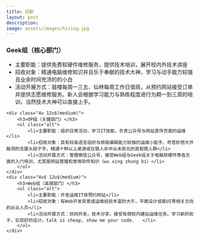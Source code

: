 ```yaml
---
title: 招新
layout: post
description: 
image: assets/images/hiring.jpg
---
```


<div class="row">
	<div class="4u 12u$(medium)">
		<h3>Geek组（核心部门）</h3>
		<ul class="alt">
			<li>主要职能：提供免费软硬件维修服务，提供技术培训，展开校内外技术讲座</li>
			<li>招收对象：精通电脑维修知识并且乐于奉献的技术大神，学习与动手能力较强且业余时间充沛的的小白</li>
			<li>活动开展方式：鼓楼每周一三五、仙林每周工作日值班，从预约网站接受订单并提供志愿维修服务。新人会根据学习能力与熟练程度进行为期一到三周的培训，当然技术大神可以直接上手。</li>
		</ul>
	</div>

	<div class="4u 12u$(medium)">
		<h3>OP组（关键部门）</h3>
		<ul class="alt">
			<li>主要职能：组织日常活动，学习IT技能，负责公众号与网站宣传页面的运维</li>
			<li>招收对象：具有较高语言组织与排版编辑能力较强的运维小能手、奇思妙想大开脑洞的无厘头段子手，精通十种以上桌游或在狼人杀中从未败北的高智商人群</li>
			<li>活动开展方式：管理微信公众号，接受Web组与Geek组关于电脑软硬件等各方面的入门培训，尤其是网站管理和常用软件知识（wu xing zhung bi）</li>
		</ul>
	</div>
	<div class="4u$ 12u$(medium)">
		<h3>Web组（高端部门）</h3>
		<ul class="alt">
			<li>主要职能：开发运维IT侠预约网站</li>
			<li>招收对象：有Web开发背景或运维经验丰富的大牛，平面设计或是UI等相关方向的从业人员</li>
			<li>活动开展方式：协同开发，技术分享，接受有偿校内建站运维任务。学习新的轮子，实现好的设计，talk is cheap, show me your code.	</li>
		</ul>
	</div>
</div>

